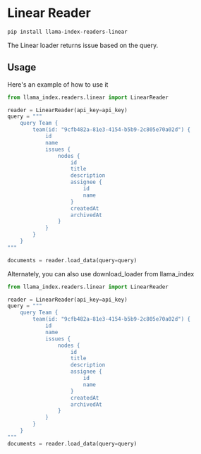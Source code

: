 # Linear Reader

```bash
pip install llama-index-readers-linear
```

The Linear loader returns issue based on the query.

## Usage

Here's an example of how to use it

```python
from llama_index.readers.linear import LinearReader

reader = LinearReader(api_key=api_key)
query = """
    query Team {
        team(id: "9cfb482a-81e3-4154-b5b9-2c805e70a02d") {
            id
            name
            issues {
                nodes {
                    id
                    title
                    description
                    assignee {
                        id
                        name
                    }
                    createdAt
                    archivedAt
                }
            }
        }
    }
"""

documents = reader.load_data(query=query)
```

Alternately, you can also use download_loader from llama_index

```python
from llama_index.readers.linear import LinearReader

reader = LinearReader(api_key=api_key)
query = """
    query Team {
        team(id: "9cfb482a-81e3-4154-b5b9-2c805e70a02d") {
            id
            name
            issues {
                nodes {
                    id
                    title
                    description
                    assignee {
                        id
                        name
                    }
                    createdAt
                    archivedAt
                }
            }
        }
    }
"""
documents = reader.load_data(query=query)
```
